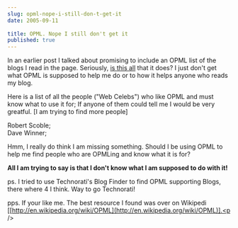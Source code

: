 ```yaml
---
slug: opml-nope-i-still-don-t-get-it
date: 2005-09-11
 
title: OPML. Nope I still don't get it
published: true
---
```

In an earlier post I talked about promising to include an OPML list of the blogs I read in the page. Seriously, [is this all](http://feeds.scripting.com/whatIsOpml#usingOpmlToExchangeSubscriptionLists) that it does? I just don't get what OPML is supposed to help me do or to how it helps anyone who reads my blog.<p />Here is a list of all the people ("Web Celebs") who like OPML and must know what to use it for; If anyone of them could tell me I would be very greatful. [I am trying to find more people]<p />Robert Scoble;<br />Dave Winner;<p />Hmm, I really do think I am missing something. Should I be using OPML to help me find people who are OPMLing and know what it is for?<p /><strong>All I am trying to say is that I don't know what I am supposed to do with it!</strong><p />ps. I tried to use Technorati's Blog Finder to find OPML supporting Blogs, there where 4 I think. Way to go Technorati!<p />pps. If your like me. The best resource I found was over on Wikipedi [[http://en.wikipedia.org/wiki/OPML](http://en.wikipedia.org/wiki/OPML)].<p />

